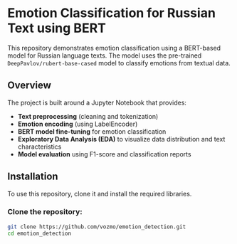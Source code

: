 # Emotion Classification for Russian Text using BERT

This repository demonstrates emotion classification using a BERT-based model for Russian language texts. The model uses the pre-trained `DeepPavlov/rubert-base-cased` model to classify emotions from textual data.

## Overview
The project is built around a Jupyter Notebook that provides:
- **Text preprocessing** (cleaning and tokenization)
- **Emotion encoding** (using LabelEncoder)
- **BERT model fine-tuning** for emotion classification
- **Exploratory Data Analysis (EDA)** to visualize data distribution and text characteristics
- **Model evaluation** using F1-score and classification reports

## Installation

To use this repository, clone it and install the required libraries.

### Clone the repository:
```bash
git clone https://github.com/vozmo/emotion_detection.git
cd emotion_detection

